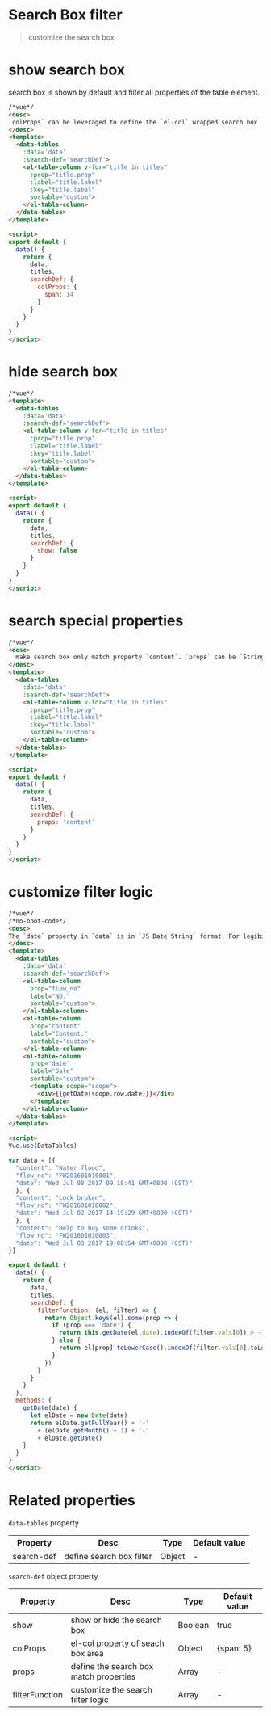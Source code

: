 # Search Box filter
> customize the search box

# show search box
search box is shown by default and filter all properties of the table element.

```html
/*vue*/
<desc>
`colProps` can be leveraged to define the `el-col` wrapped search box
</desc>
<template>
  <data-tables
    :data='data'
    :search-def='searchDef'>
    <el-table-column v-for="title in titles"
      :prop="title.prop"
      :label="title.label"
      :key="title.label"
      sortable="custom">
    </el-table-column>
  </data-tables>
</template>

<script>
export default {
  data() {
    return {
      data,
      titles,
      searchDef: {
        colProps: {
          span: 14
        }
      }
    }
  }
}
</script>
```

# hide search box

```html
/*vue*/
<template>
  <data-tables
    :data='data'
    :search-def='searchDef'>
    <el-table-column v-for="title in titles"
      :prop="title.prop"
      :label="title.label"
      :key="title.label"
      sortable="custom">
    </el-table-column>
  </data-tables>
</template>

<script>
export default {
  data() {
    return {
      data,
      titles,
      searchDef: {
        show: false
      }
    }
  }
}
</script>
```

# search special properties
```html
/*vue*/
<desc>
  make search box only match property `content`. `props` can be `String` or `Array`
</desc>
<template>
  <data-tables
    :data='data'
    :search-def='searchDef'>
    <el-table-column v-for="title in titles"
      :prop="title.prop"
      :label="title.label"
      :key="title.label"
      sortable="custom">
    </el-table-column>
  </data-tables>
</template>

<script>
export default {
  data() {
    return {
      data,
      titles,
      searchDef: {
        props: 'content'
      }
    }
  }
}
</script>
```

# customize filter logic
```html
/*vue*/
/*no-boot-code*/
<desc>
The `date` property in `data` is in `JS Date String` format. For legibility, it is converted to `yyyy-MM-dd` format for showing. To search with `yyyy-MM-dd` format date, a customized `filterFunction` is needed
</desc>
<template>
  <data-tables
    :data='data'
    :search-def='searchDef'>
    <el-table-column
      prop="flow_no"
      label="NO."
      sortable="custom">
    </el-table-column>
    <el-table-column
      prop="content"
      label="Content."
      sortable="custom">
    </el-table-column>
    <el-table-column
      prop="date"
      label="Date"
      sortable="custom">
      <template scope="scope">
        <div>{{getDate(scope.row.date)}}</div>
      </template>
    </el-table-column>
  </data-tables>
</template>

<script>
Vue.use(DataTables)

var data = [{
  "content": "Water flood",
  "flow_no": "FW201601010001",
  "date": "Wed Jul 08 2017 09:18:41 GMT+0800 (CST)"
  }, {
  "content": "Lock broken",
  "flow_no": "FW201601010002",
  "date": "Wed Jul 02 2017 14:19:29 GMT+0800 (CST)"
  }, {
  "content": "Help to buy some drinks",
  "flow_no": "FW201601010003",
  "date": "Wed Jul 03 2017 19:08:54 GMT+0800 (CST)"
}]

export default {
  data() {
    return {
      data,
      titles,
      searchDef: {
        filterFunction: (el, filter) => {
          return Object.keys(el).some(prop => {
            if (prop === 'date') {
              return this.getDate(el.date).indexOf(filter.vals[0]) > -1
            } else {
              return el[prop].toLowerCase().indexOf(filter.vals[0].toLowerCase()) > -1
            }
          })
        }
      }
    }
  },
  methods: {
    getDate(date) {
      let elDate = new Date(date)
      return elDate.getFullYear() + '-'
        + (elDate.getMonth() + 1) + '-'
        + elDate.getDate()
    }
  }
}
</script>
```

# Related properties

`data-tables` property

| Property | Desc | Type | Default value |
| -- | -- | -- | -- |
| search-def | define search box filter | Object | - |

`search-def` object property

| Property | Desc | Type | Default value |
| -- | -- | -- | -- |
| show | show or hide the search box | Boolean | true |
| colProps | [el-col property](http://element.eleme.io/#/en-US/component/layout#col-attributes) of seach box area | Object | {span: 5} |
| props | define the search box match properties | Array | - |
| filterFunction | customize the search filter logic | Array | - |
